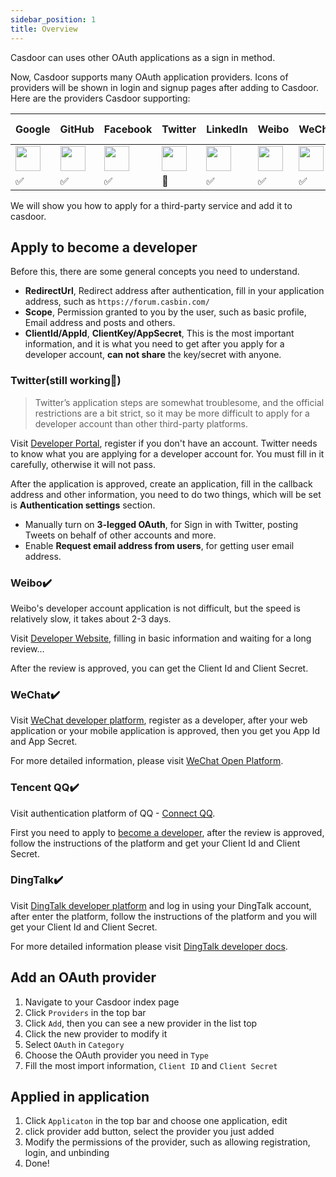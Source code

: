 ```yaml
---
sidebar_position: 1
title: Overview
---
```


Casdoor can uses other OAuth applications as a sign in method.

Now, Casdoor supports many OAuth application providers. Icons of providers will be shown in login and signup pages after adding to Casdoor. Here are the providers Casdoor supporting:

|Google|GitHub|Facebook| Twitter | LinkedIn | Weibo | WeChat | Tencent QQ | Dingtalk | Gitee | Email | SMS |
| -- | -- | -- | -- | -- | -- | -- | -- | -- | -- | -- | -- |
|<img src="https://cdn.casbin.org/img/social_google.png" width="40"></img>|[<img src="https://cdn.casbin.org/img/social_github.png" width="40"></img>](/docs/provider/oauth/github)|<img src="https://cdn.casbin.org/img/social_facebook.png" width="40"></img>|<img src="https://cdn.casbin.org/img/social_twitter.png" width="40"></img> |<img src="https://cdn.casbin.org/img/social_linkedin.png" width="40"></img>| <img src="https://cdn.casbin.org/img/social_weibo.png" width="40"></img> | <img src="https://cdn.casbin.org/img/social_wechat.png" width="40"></img> | <img src="https://cdn.casbin.org/img/social_qq.png" width="40"></img> | <img src="https://cdn.casbin.org/img/social_dingtalk.png" width="40"></img> | <img src="https://cdn.casbin.org/img/social_gitee.png" width="40"></img> | <img src="https://cdn.casbin.org/img/social_mail.png" width="40"></img> | <img src="https://cdn.casbin.org/img/social_msg.png" width="40"></img> |
|✅|✅|✅|🚧|✅|✅|✅|✅|✅|✅|✅|✅|

We will show you how to apply for a third-party service and add it to casdoor.

## Apply to become a developer

Before this, there are some general concepts you need to understand.

- **RedirectUrl**, Redirect address after authentication, fill in your application address, such as `https://forum.casbin.com/`
- **Scope**, Permission granted to you by the user, such as basic profile, Email address and posts and others.
- **ClientId/AppId**, **ClientKey/AppSecret**, This is the most important information, and it is what you need to get after you apply for a developer account, **can not share** the key/secret with anyone.

###  Twitter(still working🚧)

> Twitter’s application steps are somewhat troublesome, and the official restrictions are a bit strict, so it may be more difficult to apply for a developer account than other third-party platforms.

Visit [Developer Portal](https://developer.twitter.com/en/portal/dashboard), register if you don't have an account. Twitter needs to know what you are applying for a developer account for. You must fill in it carefully, otherwise it will not pass.

After the application is approved, create an application, fill in the callback address and other information, you need to do two things, which will be set is **Authentication settings** section.

- Manually turn on **3-legged OAuth**, for Sign in with Twitter, posting Tweets on behalf of other accounts and more.
- Enable **Request email address from users**, for getting user email address.

### Weibo:heavy_check_mark:

Weibo's developer account application is not difficult, but the speed is relatively slow, it takes about 2-3 days.

Visit [Developer Website](https://open.weibo.com/developers/basicinfo), filling in basic information and waiting for a long review...

After the review is approved, you can get the Client Id and Client Secret.

### WeChat:heavy_check_mark:

Visit [WeChat developer platform](https://open.weixin.qq.com/), register as a developer, after your web application or your mobile application is approved, then you get you App Id and App Secret.

For more detailed information, please visit [WeChat Open Platform](https://developers.weixin.qq.com/doc/oplatform/en/Website_App/WeChat_Login/Wechat_Login.html).

### Tencent QQ:heavy_check_mark:

Visit authentication platform of QQ - [Connect QQ](https://connect.qq.com/manage.html#/).

First you need to apply to [become a developer](https://wiki.connect.qq.com/%E6%88%90%E4%B8%BA%E5%BC%80%E5%8F%91%E8%80%85), after the review is approved, follow the instructions of the platform and get your Client Id and Client Secret.

### DingTalk:heavy_check_mark:

Visit [DingTalk developer platform](https://open-dev.dingtalk.com/?spm=ding_open_doc.document.0.0.140a645fxfAUAE#/loginMan) and log in using your DingTalk account, after enter the platform, follow the instructions of the platform and you will get your Client Id and Client Secret.

For more detailed information please visit [DingTalk developer docs](https://developers.dingtalk.com/document/app/obtain-identity-credentials).


## Add an OAuth provider

1. Navigate to your Casdoor index page
2. Click `Providers` in the top bar
3. Click `Add`, then you can see a new provider in the list top
4. Click the new provider to modify it
5. Select `OAuth` in  `Category`
6. Choose the OAuth provider you need in `Type`
7. Fill the most import information, `Client ID` and `Client Secret`

## Applied in application

1. Click `Applicaton` in the top bar and choose one application, edit
2. click provider add button, select the provider you just added
3. Modify the permissions of the provider, such as allowing registration, login, and unbinding
4. Done!